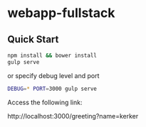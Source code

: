 # webapp-fullstack

## Quick Start

```sh
npm install && bower install
gulp serve
```

or specify debug level and port

```sh
DEBUG=* PORT=3000 gulp serve
```

Access the following link:

http://localhost:3000/greeting?name=kerker
